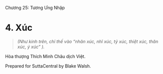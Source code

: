  

Chương 25: Tương Ưng Nhập

# 4\. Xúc

> _(Như kinh trên, chỉ thế vào “nhãn xúc, nhĩ xúc, tỷ xúc, thiệt xúc, thân xúc, ý xúc” )._

Hòa thượng Thích Minh Châu dịch Việt.

Prepared for SuttaCentral by Blake Walsh.